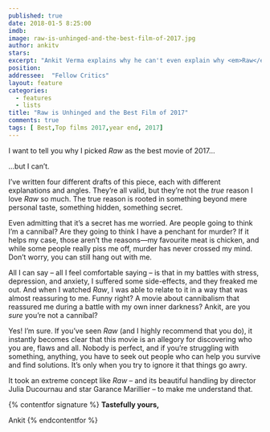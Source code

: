 ```yaml
---
published: true
date: 2018-01-5 8:25:00
imdb: 
image: raw-is-unhinged-and-the-best-film-of-2017.jpg
author: ankitv 
stars: 
excerpt: "Ankit Verma explains why he can't even explain why <em>Raw</em> topped his list this year."
position: 
addressee:  "Fellow Critics"
layout: feature
categories: 
  - features
  - lists
title: "Raw is Unhinged and the Best Film of 2017"
comments: true
tags: [ Best,Top films 2017,year end, 2017]
---
```

I want to tell you why I picked _Raw_ as the best movie of 2017…

...but I can’t.

I’ve written four different drafts of this piece, each with different explanations and angles. They’re all valid, but they’re not the _true_ reason I love _Raw_ so much. The true reason is rooted in something beyond mere personal taste, something hidden, something secret.

Even admitting that it’s a secret has me worried. Are people going to think I’m a cannibal? Are they going to think I have a penchant for murder? If it helps my case, those aren’t the reasons—my favourite meat is chicken, and while some people really piss me off, murder has never crossed my mind. Don’t worry, you can still hang out with me.

All I can say – all I feel comfortable saying – is that in my battles with stress, depression, and anxiety, I suffered some side-effects, and they freaked me out. And when I watched _Raw_, I was able to relate to it in a way that was almost reassuring to me. Funny right? A movie about cannibalism that reassured me during a battle with my own inner darkness? Ankit, are you _sure_ you’re not a cannibal?

Yes! I’m sure. If you’ve seen _Raw_ (and I highly recommend that you do), it instantly becomes clear that this movie is an allegory for discovering who you are, flaws and all. Nobody is perfect, and if you’re struggling with something, anything, you have to seek out people who can help you survive and find solutions. It’s only when you try to ignore it that things go awry.

It took an extreme concept like _Raw_ – and its beautiful handling by director Julia Ducournau and star Garance Marillier – to make me understand that.

{% contentfor signature %}
**Tastefully yours,**

Ankit
{% endcontentfor %}